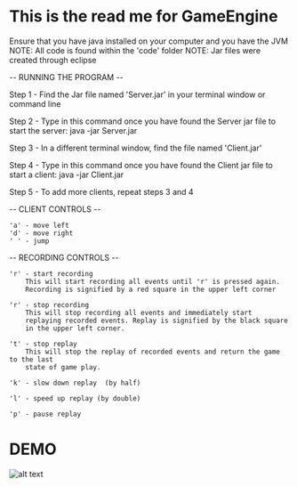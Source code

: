 # This is the read me for GameEngine

Ensure that you have java installed on your computer and you have the JVM 
NOTE: All code is found within the 'code' folder 
NOTE: Jar files were created through eclipse

-- RUNNING THE PROGRAM --
 
Step 1 - Find the Jar file named 'Server.jar' in your terminal window or command line

Step 2 - Type in this command once you have found the Server jar file to start the server:
	java -jar Server.jar
	
Step 3 - In a different terminal window, find the file named 'Client.jar'

Step 4 - Type in this command once you have found the Client jar file to start a client:
	java -jar Client.jar
	
Step 5 - To add more clients, repeat steps 3 and 4


-- CLIENT CONTROLS --

	'a' - move left
	'd' - move right
	' ' - jump

-- RECORDING CONTROLS --

	'r' - start recording
		This will start recording all events until 'r' is pressed again.
		Recording is signified by a red square in the upper left corner
		
	'r' - stop recording
		This will stop recording all events and immediately start 
		replaying recorded events. Replay is signified by the black square
		in the upper left corner.
		
	't' - stop replay
		This will stop the replay of recorded events and return the game to the last
		state of game play. 
		
	'k' - slow down replay  (by half)
	
	'l' - speed up replay (by double)
	
	'p' - pause replay
	
# DEMO

![alt text](https://i.imgur.com/F0Z3Af3.gif)
